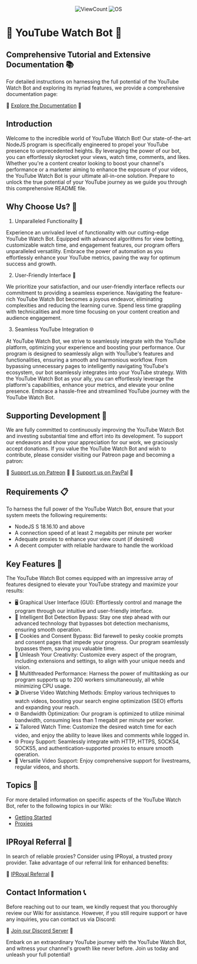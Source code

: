 <p align="center">
    <img alt="ViewCount" src="https://views.whatilearened.today/views/github/JijaProGamer/Youtube-View-Bot.svg">
    <img alt="OS" src="https://img.shields.io/badge/OS-Windows%20/%20Mac%20/%20Linux-success">
</p>

# 🚀 YouTube Watch Bot 🎥

## Comprehensive Tutorial and Extensive Documentation 📚

For detailed instructions on harnessing the full potential of the YouTube Watch Bot and exploring its myriad features, we provide a comprehensive documentation page:

🔗 [Explore the Documentation](https://www.bloxxy.net/projects/1) 🔗

## Introduction

Welcome to the incredible world of YouTube Watch Bot! Our state-of-the-art NodeJS program is specifically engineered to propel your YouTube presence to unprecedented heights. By leveraging the power of our bot, you can effortlessly skyrocket your views, watch time, comments, and likes. Whether you're a content creator looking to boost your channel's performance or a marketer aiming to enhance the exposure of your videos, the YouTube Watch Bot is your ultimate all-in-one solution. Prepare to unlock the true potential of your YouTube journey as we guide you through this comprehensive README file.

## Why Choose Us? 🌟

1. Unparalleled Functionality 💪

Experience an unrivaled level of functionality with our cutting-edge YouTube Watch Bot. Equipped with advanced algorithms for view botting, customizable watch time, and engagement features, our program offers unparalleled versatility. Embrace the power of automation as you effortlessly enhance your YouTube metrics, paving the way for optimum success and growth.

2. User-Friendly Interface 🎯

We prioritize your satisfaction, and our user-friendly interface reflects our commitment to providing a seamless experience. Navigating the feature-rich YouTube Watch Bot becomes a joyous endeavor, eliminating complexities and reducing the learning curve. Spend less time grappling with technicalities and more time focusing on your content creation and audience engagement.

3. Seamless YouTube Integration 🌐

At YouTube Watch Bot, we strive to seamlessly integrate with the YouTube platform, optimizing your experience and boosting your performance. Our program is designed to seamlessly align with YouTube's features and functionalities, ensuring a smooth and harmonious workflow. From bypassing unnecessary pages to intelligently navigating YouTube's ecosystem, our bot seamlessly integrates into your YouTube strategy. With the YouTube Watch Bot as your ally, you can effortlessly leverage the platform's capabilities, enhance your metrics, and elevate your online presence. Embrace a hassle-free and streamlined YouTube journey with the YouTube Watch Bot.

## Supporting Development 💖

We are fully committed to continuously improving the YouTube Watch Bot and investing substantial time and effort into its development. To support our endeavors and show your appreciation for our work, we graciously accept donations. If you value the YouTube Watch Bot and wish to contribute, please consider visiting our Patreon page and becoming a patron:

🌟 [Support us on Patreon](https://www.patreon.com/Bloxxy213/membership) 🌟
🌟 [Support us on PayPal](https://www.paypal.me/bloxxywashere) 🌟

## Requirements 📋

To harness the full power of the YouTube Watch Bot, ensure that your system meets the following requirements:

- NodeJS S 18.16.10 and above
- A connection speed of at least 2 megabits per minute per worker
- Adequate proxies to enhance your view count (if desired)
- A decent computer with reliable hardware to handle the workload

## Key Features 🌟

The YouTube Watch Bot comes equipped with an impressive array of features designed to elevate your YouTube strategy and maximize your results:

- 🖥️ Graphical User Interface (GUI): Effortlessly control and manage the program through our intuitive and user-friendly interface.
- 🚦 Intelligent Bot Detection Bypass: Stay one step ahead with our advanced technology that bypasses bot detection mechanisms, ensuring smooth operation.
- 🍪 Cookies and Consent Bypass: Bid farewell to pesky cookie prompts and consent pages that impede your progress. Our program seamlessly bypasses them, saving you valuable time.
- 🎨 Unleash Your Creativity: Customize every aspect of the program, including extensions and settings, to align with your unique needs and vision.
- 🧵 Multithreaded Performance: Harness the power of multitasking as our program supports up to 200 workers simultaneously, all while minimizing CPU usage.
- 🎬 Diverse Video Watching Methods: Employ various techniques to watch videos, boosting your search engine optimization (SEO) efforts and expanding your reach.
- 🌐 Bandwidth Optimization: Our program is optimized to utilize minimal bandwidth, consuming less than 1 megabit per minute per worker.
- ⌛ Tailored Watch Time: Customize the desired watch time for each video, and enjoy the ability to leave likes and comments while logged in.
- 🌐 Proxy Support: Seamlessly integrate with HTTP, HTTPS, SOCKS4, SOCKS5, and authentication-supported proxies to ensure smooth operation.
- 🎥 Versatile Video Support: Enjoy comprehensive support for livestreams, regular videos, and shorts.

## Topics 📖

For more detailed information on specific aspects of the YouTube Watch Bot, refer to the following topics in our Wiki:

- [Getting Started](https://github.com/JijaProGamer/youtubeWatchBot/wiki/Getting-started)
- [Proxies](https://github.com/JijaProGamer/youtubeWatchBot/wiki/Proxies)

## IPRoyal Referral 👑

In search of reliable proxies? Consider using IPRoyal, a trusted proxy provider. Take advantage of our referral link for enhanced benefits:

🔗 [IPRoyal Referral](https://iproyal.com?r=162918) 🔗

## Contact Information 📞

Before reaching out to our team, we kindly request that you thoroughly review our Wiki for assistance. However, if you still require support or have any inquiries, you can contact us via Discord:

🔗 [Join our Discord Server](https://discord.gg/E7Kb2c9euw) 🔗

Embark on an extraordinary YouTube journey with the YouTube Watch Bot, and witness your channel's growth like never before. Join us today and unleash your full potential!